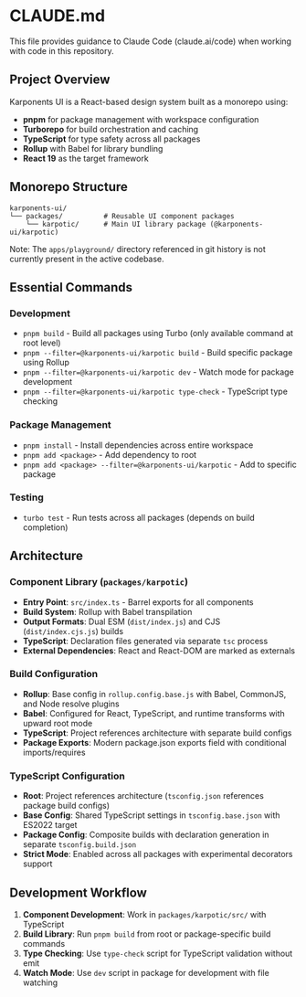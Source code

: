 # CLAUDE.md

This file provides guidance to Claude Code (claude.ai/code) when working with code in this repository.

## Project Overview

Karponents UI is a React-based design system built as a monorepo using:
- **pnpm** for package management with workspace configuration  
- **Turborepo** for build orchestration and caching
- **TypeScript** for type safety across all packages
- **Rollup** with Babel for library bundling
- **React 19** as the target framework

## Monorepo Structure

```
karponents-ui/
└── packages/          # Reusable UI component packages
    └── karpotic/      # Main UI library package (@karponents-ui/karpotic)
```

Note: The `apps/playground/` directory referenced in git history is not currently present in the active codebase.

## Essential Commands

### Development
- `pnpm build` - Build all packages using Turbo (only available command at root level)
- `pnpm --filter=@karponents-ui/karpotic build` - Build specific package using Rollup
- `pnpm --filter=@karponents-ui/karpotic dev` - Watch mode for package development
- `pnpm --filter=@karponents-ui/karpotic type-check` - TypeScript type checking

### Package Management
- `pnpm install` - Install dependencies across entire workspace
- `pnpm add <package>` - Add dependency to root
- `pnpm add <package> --filter=@karponents-ui/karpotic` - Add to specific package

### Testing
- `turbo test` - Run tests across all packages (depends on build completion)

## Architecture

### Component Library (`packages/karpotic`)
- **Entry Point**: `src/index.ts` - Barrel exports for all components
- **Build System**: Rollup with Babel transpilation
- **Output Formats**: Dual ESM (`dist/index.js`) and CJS (`dist/index.cjs.js`) builds
- **TypeScript**: Declaration files generated via separate `tsc` process
- **External Dependencies**: React and React-DOM are marked as externals

### Build Configuration
- **Rollup**: Base config in `rollup.config.base.js` with Babel, CommonJS, and Node resolve plugins
- **Babel**: Configured for React, TypeScript, and runtime transforms with upward root mode
- **TypeScript**: Project references architecture with separate build configs
- **Package Exports**: Modern package.json exports field with conditional imports/requires

### TypeScript Configuration
- **Root**: Project references architecture (`tsconfig.json` references package build configs)
- **Base Config**: Shared TypeScript settings in `tsconfig.base.json` with ES2022 target
- **Package Config**: Composite builds with declaration generation in separate `tsconfig.build.json`
- **Strict Mode**: Enabled across all packages with experimental decorators support

## Development Workflow

1. **Component Development**: Work in `packages/karpotic/src/` with TypeScript
2. **Build Library**: Run `pnpm build` from root or package-specific build commands
3. **Type Checking**: Use `type-check` script for TypeScript validation without emit
4. **Watch Mode**: Use `dev` script in package for development with file watching